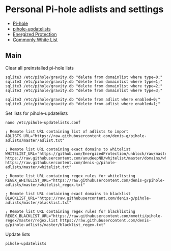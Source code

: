 # Personal Pi-hole adlists and settings

- [Pi-hole](https://github.com/pi-hole/pi-hole)
- [pihole-updatelists](https://github.com/jacklul/pihole-updatelists)
- [Energized Protection](https://github.com/EnergizedProtection/block)
- [Commonly White List](https://github.com/anudeepND/whitelist)


## Main

Clear all preinstalled pi-hole lists

```
sqlite3 /etc/pihole/gravity.db "delete from domainlist where type=0;"
sqlite3 /etc/pihole/gravity.db "delete from domainlist where type=1;"
sqlite3 /etc/pihole/gravity.db "delete from domainlist where type=2;"
sqlite3 /etc/pihole/gravity.db "delete from domainlist where type=3;"

sqlite3 /etc/pihole/gravity.db "delete from adlist where enabled=0;"
sqlite3 /etc/pihole/gravity.db "delete from adlist where enabled=1;"
```

Set lists for pihole-updatelists

`nano /etc/pihole-updatelists.conf`

```
; Remote list URL containing list of adlists to import
ADLISTS_URL="https://raw.githubusercontent.com/denis-g/pihole-adlists/master/adlist.txt"

; Remote list URL containing exact domains to whitelist
WHITELIST_URL="https://github.com/EnergizedProtection/unblock/raw/master/basic/formats/domains.txt https://raw.githubusercontent.com/anudeepND/whitelist/master/domains/whitelist.txt https://raw.githubusercontent.com/denis-g/pihole-adlists/master/whitelist.txt"

; Remote list URL containing regex rules for whitelisting
REGEX_WHITELIST_URL="https://raw.githubusercontent.com/denis-g/pihole-adlists/master/whitelist_regex.txt"

; Remote list URL containing exact domains to blacklist
BLACKLIST_URL="https://raw.githubusercontent.com/denis-g/pihole-adlists/master/blacklist.txt"

; Remote list URL containing regex rules for blacklisting
REGEX_BLACKLIST_URL="https://raw.githubusercontent.com/mmotti/pihole-regex/master/regex.list https://raw.githubusercontent.com/denis-g/pihole-adlists/master/blacklist_regex.txt"

```

Update lists

`pihole-updatelists`
